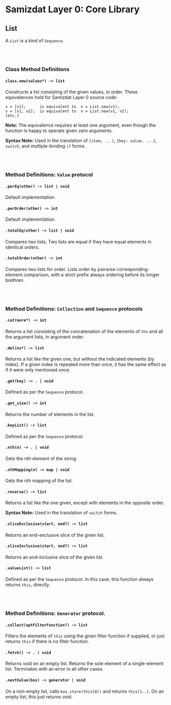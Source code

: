 Samizdat Layer 0: Core Library
==============================

List
----

A `List` is a kind of `Sequence`.

<br><br>
### Class Method Definitions

#### `class.new(values*) -> list`

Constructs a list consisting of the given values, in order.
These equivalences hold for Samizdat Layer 0 source code:

```
v = [v1];      is equivalent to  v = List.new(v1);
v = [v1, v2];  is equivalent to  v = List.new(v1, v2);
[etc.]
```

**Note:** The equivalence requires at least one argument, even though
the function is happy to operate given zero arguments.

**Syntax Note:** Used in the translation of `[item, ...]`,
`{key: value, ...}`, `switch`, and multiple-binding `if` forms.


<br><br>
### Method Definitions: `Value` protocol

#### `.perEq(other) -> list | void`

Default implementation.

#### `.perOrder(other) -> int`

Default implementation.

#### `.totalEq(other) -> list | void`

Compares two lists. Two lists are equal if they have equal elements in
identical orders.

#### `.totalOrder(other) -> int`

Compares two lists for order. Lists order by pairwise corresponding-element
comparison, with a strict prefix always ordering before its longer brethren.


<br><br>
### Method Definitions: `Collection` and `Sequence` protocols

#### `.cat(more*) -> int`

Returns a list consisting of the concatenation of the elements
of `ths` and all the argument lists, in argument order.

#### `.del(ns*) -> list`

Returns a list like the given one, but without the indicated elements
(by index). If a given index is repeated more than once, it has the same
effect as if it were only mentioned once.

#### `.get(key) -> . | void`

Defined as per the `Sequence` protocol.

#### `.get_size() -> int`

Returns the number of elements in the list.

#### `.keyList() -> list`

Defined as per the `Sequence` protocol.

#### `.nth(n) -> . | void`

Gets the nth element of the string.

#### `.nthMapping(n) -> map | void`

Gets the nth mapping of the list.

#### `.reverse() -> list`

Returns a list like the one given, except with elements in the opposite
order.

**Syntax Note:** Used in the translation of `switch` forms.

#### `.sliceExclusive(start, end?) -> list`

Returns an end-exclusive slice of the given list.

#### `.sliceInclusive(start, end?) -> list`

Returns an end-inclusive slice of the given list.

#### `.valueList() -> list`

Defined as per the `Sequence` protocol. In this case, this function always
returns `this`, directly.



<br><br>
### Method Definitions: `Generator` protocol.

#### `.collect(optFilterFunction?) -> list`

Filters the elements of `this` using the given filter function if supplied,
or just returns `this` if there is no filter function.

#### `.fetch() -> . | void`

Returns void on an empty list. Returns the sole element of a single-element
list. Terminates with an error in all other cases.

#### `.nextValue(box) -> generator | void`

On a non-empty list, calls `box.store(this[0])` and returns
`this[1..]`. On an empty list, this just returns void.
